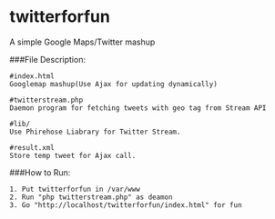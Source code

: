 twitterforfun
=============

A simple Google Maps/Twitter mashup

###File Description:

	#index.html					
	Googlemap mashup(Use Ajax for updating dynamically)

	#twitterstream.php		
	Daemon program for fetching tweets with geo tag from Stream API

	#lib/								
	Use Phirehose Liabrary for Twitter Stream.

	#result.xml					
	Store temp tweet for Ajax call.

###How to Run:

	1. Put twitterforfun in /var/www
	2. Run "php twitterstream.php" as deamon
	3. Go "http://localhost/twitterforfun/index.html" for fun

